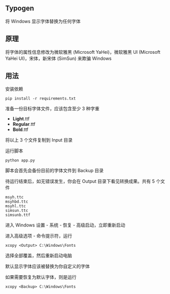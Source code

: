 ## Typogen

将 Windows 显示字体替换为任何字体

## 原理

将字体的属性信息修改为微软雅黑 (Microsoft YaHei)，微软雅黑 UI (Microsoft YaHei UI)，宋体，新宋体 (SimSun) 来欺骗 Windows

## 用法

安装依赖

```
pip install -r requirements.txt
```

准备一份目标字体文件，应该包含至少 3 种字重

- **Light**.ttf
- **Regular**.ttf
- **Bold**.ttf

将以上 3 个文件复制到 Input 目录

运行脚本

```
python app.py
```

脚本会首先会备份目前的字体文件到 Backup 目录

待运行结束后，如无错误发生，你会在 Output 目录下看见转换成果。共有 5 个文件

```
msyh.ttc
msyhbd.ttc
msyhl.ttc
simsun.ttc
simsunb.ttf
```

进入 Windows 设置 - 系统 - 恢复 - 高级启动，立即重新启动

进入高级选项 - 命令提示符，运行

```
xcopy <Output> C:\Windows\Fonts
```

选择全部覆盖，然后重新启动电脑

默认显示字体应该被替换为你自定义的字体

如果需要恢复为默认字体，则是运行

```
xcopy <Backup> C:\Windows\Fonts
```

